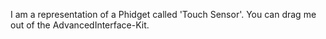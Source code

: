 I am a representation of a Phidget called 'Touch Sensor'.
You can drag me out of the AdvancedInterface-Kit.
